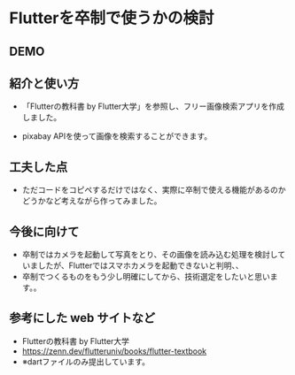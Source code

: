 # Flutterを卒制で使うかの検討

## DEMO


## 紹介と使い方

  - 「Flutterの教科書 by Flutter大学」を参照し、フリー画像検索アプリを作成しました。

  - pixabay APIを使って画像を検索することができます。

## 工夫した点

  - ただコードをコピペするだけではなく、実際に卒制で使える機能があるのかどうかなど考えながら作ってみました。

## 今後に向けて

  - 卒制ではカメラを起動して写真をとり、その画像を読み込む処理を検討していましたが、Flutterではスマホカメラを起動できないと判明、、
  - 卒制でつくるものをもう少し明確にしてから、技術選定をしたいと思います。。

## 参考にした web サイトなど

  - Flutterの教科書 by Flutter大学
  - https://zenn.dev/flutteruniv/books/flutter-textbook
  - ※dartファイルのみ提出しています。
